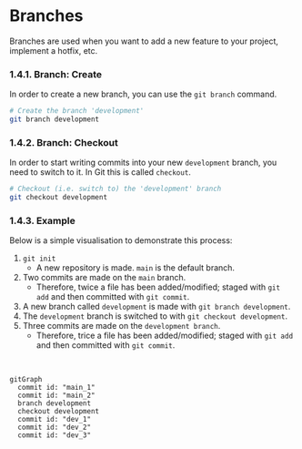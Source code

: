 # Branches

Branches are used when you want to add a new feature to your project, implement a hotfix, etc.

### 1.4.1. Branch: Create

In order to create a new branch, you can use the `git branch` command.

```bash
# Create the branch 'development'
git branch development
```

### 1.4.2. Branch: Checkout

In order to start writing commits into your new `development` branch, you need to switch to it. In Git this is called `checkout`.

```bash
# Checkout (i.e. switch to) the 'development' branch
git checkout development
```

### 1.4.3. Example

Below is a simple visualisation to demonstrate this process:

1. `git init`
   - A new repository is made. `main` is the default branch.
2. Two commits are made on the `main` branch.
   - Therefore, twice a file has been added/modified; staged with `git add` and then committed with `git commit`.
3. A new branch called `development` is made with `git branch development`.
4. The `development` branch is switched to with `git checkout development`.
5. Three commits are made on the `development branch`.
   - Therefore, trice a file has been added/modified; staged with `git add` and then committed with `git commit`.

<br/>

```mermaid
gitGraph
  commit id: "main_1"
  commit id: "main_2"
  branch development
  checkout development
  commit id: "dev_1"
  commit id: "dev_2"
  commit id: "dev_3"
```